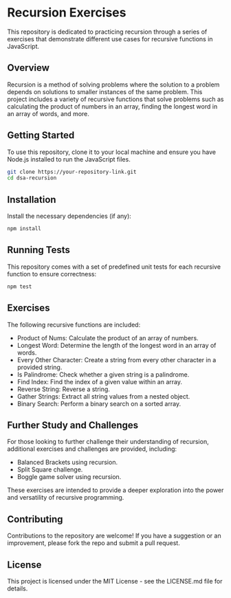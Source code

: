 
# Recursion Exercises

This repository is dedicated to practicing recursion through a series of exercises that demonstrate different use cases for recursive functions in JavaScript.

## Overview

Recursion is a method of solving problems where the solution to a problem depends on solutions to smaller instances of the same problem. This project includes a variety of recursive functions that solve problems such as calculating the product of numbers in an array, finding the longest word in an array of words, and more.

## Getting Started

To use this repository, clone it to your local machine and ensure you have Node.js installed to run the JavaScript files.

```bash
git clone https://your-repository-link.git
cd dsa-recursion
```

## Installation

Install the necessary dependencies (if any):

```bash
npm install
```

## Running Tests

This repository comes with a set of predefined unit tests for each recursive function to ensure correctness:

```bash
npm test
```

## Exercises

The following recursive functions are included:

- Product of Nums: Calculate the product of an array of numbers.
- Longest Word: Determine the length of the longest word in an array of words.
- Every Other Character: Create a string from every other character in a provided string.
- Is Palindrome: Check whether a given string is a palindrome.
- Find Index: Find the index of a given value within an array.
- Reverse String: Reverse a string.
- Gather Strings: Extract all string values from a nested object.
- Binary Search: Perform a binary search on a sorted array.

## Further Study and Challenges

For those looking to further challenge their understanding of recursion, additional exercises and challenges are provided, including:

- Balanced Brackets using recursion.
- Split Square challenge.
- Boggle game solver using recursion.

These exercises are intended to provide a deeper exploration into the power and versatility of recursive programming.

## Contributing

Contributions to the repository are welcome! If you have a suggestion or an improvement, please fork the repo and submit a pull request.

## License

This project is licensed under the MIT License - see the LICENSE.md file for details.
```
